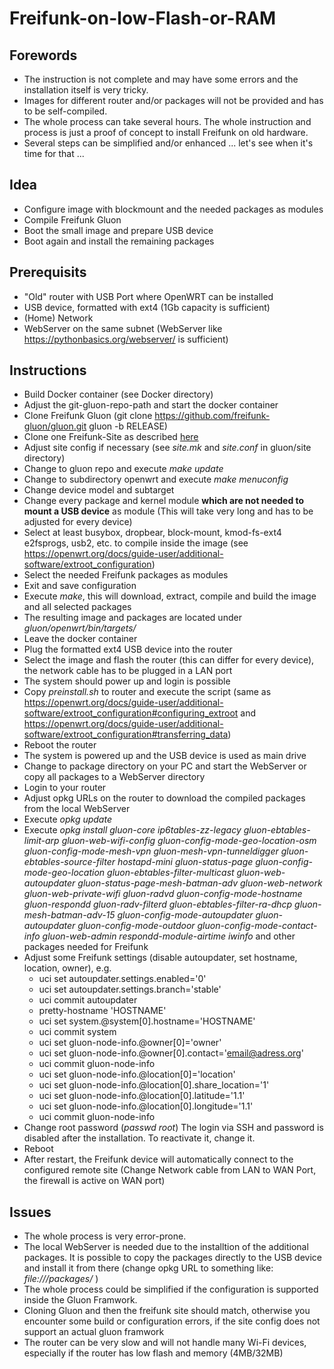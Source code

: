 # Freifunk-on-low-Flash-or-RAM

## Forewords
* The instruction is not complete and may have some errors and the installation itself is very tricky. 
* Images for different router and/or packages will not be provided and has to be self-compiled.
* The whole process can take several hours. The whole instruction and process is just a proof of concept to install Freifunk on old hardware.
* Several steps can be simplified and/or enhanced ... let's see when it's time for that ...

## Idea
* Configure image with blockmount and the needed packages as modules
* Compile Freifunk Gluon
* Boot the small image and prepare USB device
* Boot again and install the remaining packages

## Prerequisits
* "Old" router with USB Port where OpenWRT can be installed
* USB device, formatted with ext4 (1Gb capacity is sufficient)
* (Home) Network
* WebServer on the same subnet (WebServer like https://pythonbasics.org/webserver/ is sufficient)

## Instructions
* Build Docker container (see Docker directory)
* Adjust the git-gluon-repo-path and start the docker container
* Clone Freifunk Gluon (git clone https://github.com/freifunk-gluon/gluon.git gluon -b RELEASE)
* Clone one Freifunk-Site as described [here](https://gluon.readthedocs.io/en/latest/user/getting_started.html#building-the-images)
* Adjust site config if necessary (see _site.mk_ and _site.conf_ in gluon/site directory)
* Change to gluon repo and execute _make update_
* Change to subdirectory openwrt and execute _make menuconfig_
* Change device model and subtarget
* Change every package and kernel module **which are not needed to mount a USB device** as module (This will take very long and has to be adjusted for every device)
* Select at least busybox, dropbear, block-mount, kmod-fs-ext4 e2fsprogs, usb2, etc. to compile inside the image (see https://openwrt.org/docs/guide-user/additional-software/extroot_configuration)
* Select the needed Freifunk packages as modules
* Exit and save configuration
* Execute _make_, this will download, extract, compile and build the image and all selected packages
* The resulting image and packages are located under _gluon/openwrt/bin/targets/_
* Leave the docker container
* Plug the formatted ext4 USB device into the router
* Select the image and flash the router (this can differ for every device), the network cable has to be plugged in a LAN port
* The system should power up and login is possible
* Copy _preinstall.sh_ to router and execute the script (same as https://openwrt.org/docs/guide-user/additional-software/extroot_configuration#configuring_extroot and https://openwrt.org/docs/guide-user/additional-software/extroot_configuration#transferring_data)
* Reboot the router
* The system is powered up and the USB device is used as main drive
* Change to package directory on your PC and start the WebServer or copy all packages to a WebServer directory
* Login to your router
* Adjust opkg URLs on the router to download the compiled packages from the local WebServer
* Execute _opkg update_
* Execute _opkg install gluon-core ip6tables-zz-legacy gluon-ebtables-limit-arp gluon-web-wifi-config gluon-config-mode-geo-location-osm gluon-config-mode-mesh-vpn gluon-mesh-vpn-tunneldigger gluon-ebtables-source-filter hostapd-mini gluon-status-page gluon-config-mode-geo-location gluon-ebtables-filter-multicast gluon-web-autoupdater gluon-status-page-mesh-batman-adv gluon-web-network gluon-web-private-wifi gluon-radvd gluon-config-mode-hostname gluon-respondd gluon-radv-filterd gluon-ebtables-filter-ra-dhcp gluon-mesh-batman-adv-15 gluon-config-mode-autoupdater gluon-autoupdater gluon-config-mode-outdoor gluon-config-mode-contact-info gluon-web-admin respondd-module-airtime iwinfo_ and other packages needed for Freifunk
* Adjust some Freifunk settings (disable autoupdater, set hostname, location, owner), e.g.
  * uci set autoupdater.settings.enabled='0'
  * uci set autoupdater.settings.branch='stable'
  * uci commit autoupdater
  * pretty-hostname 'HOSTNAME'
  * uci set system.@system[0].hostname='HOSTNAME'
  * uci commit system
  * uci set gluon-node-info.@owner[0]='owner'
  * uci set gluon-node-info.@owner[0].contact='email@adress.org'
  * uci commit gluon-node-info
  * uci set gluon-node-info.@location[0]='location'
  * uci set gluon-node-info.@location[0].share_location='1'
  * uci set gluon-node-info.@location[0].latitude='1.1'
  * uci set gluon-node-info.@location[0].longitude='1.1'
  * uci commit gluon-node-info
* Change root password (_passwd root_) The login via SSH and password is disabled after the installation. To reactivate it, change it.
* Reboot
* After restart, the Freifunk device will automatically connect to the configured remote site (Change Network cable from LAN to WAN Port, the firewall is active on WAN port)

## Issues
* The whole process is very error-prone.
* The local WebServer is needed due to the installtion of the additional packages. It is possible to copy the packages directly to the USB device and install it from there (change opkg URL to something like: _file:///packages/_ )
* The whole process could be simplified if the configuration is supported inside the Gluon Framwork.
* Cloning Gluon and then the freifunk site should match, otherwise you encounter some build or configuration errors, if the site config does not support an actual gluon framwork
* The router can be very slow and will not handle many Wi-Fi devices, especially if the router has low flash and memory (4MB/32MB)
